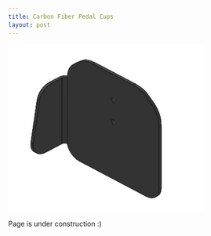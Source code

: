 ```yaml
---
title: Carbon Fiber Pedal Cups
layout: post
---
```

 <img
    src="assets/images/Pedal cup CAD.JPG"
    alt="Pedal cup CAD"
    width="400"
    height="341" />


Page is under construction :)

